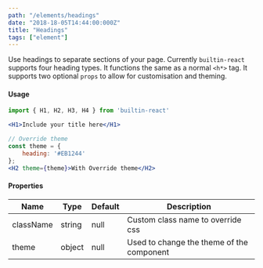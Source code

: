 ```yaml
---
path: "/elements/headings"
date: "2018-18-05T14:44:00:000Z"
title: "Headings"
tags: ["element"]
---
```


Use headings to separate sections of your page. Currently `builtin-react` supports four heading types. It functions the same as a normal `<h*>` tag. It supports two optional `props` to allow for customisation and theming.

#### Usage
```jsx
import { H1, H2, H3, H4 } from 'builtin-react'

<H1>Include your title here</H1>

// Override theme
const theme = {
    heading: '#EB1244'
};
<H2 theme={theme}>With Override theme</H2>
```

#### Properties
| Name      | Type    | Default    | Description                                |
| --------  | ------- | ---------- | ------------------------------------------ |
| className | string  | null       | Custom class name to override css          |
| theme     | object  | null       | Used to change the theme of the component  |